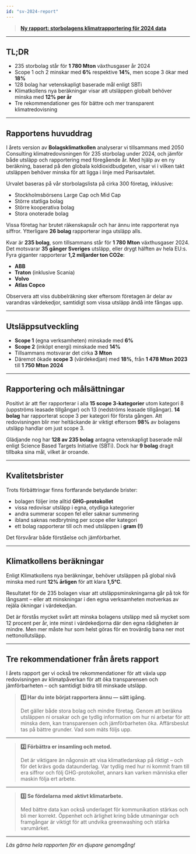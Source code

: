```yaml
---
id: "sv-2024-report"
---
```


> **[Ny rapport: storbolagens klimatrapportering för 2024 data](/reports/2025-06-23_Bolagsklimatkollen.pdf)**  
>  

---

## TL;DR

- 235 storbolag står för **1 780 Mton** växthusgaser år 2024  
- Scope 1 och 2 minskar med **6%** respektive **14%**, men scope 3 ökar med **18%**  
- 128 bolag har vetenskapligt baserade mål enligt SBTi  
- Klimatkollens nya beräkningar visar att utsläppen globalt behöver minska med **12% per år**  
- Tre rekommendationer ges för bättre och mer transparent klimatredovisning

---

## Rapportens huvuddrag

I årets version av **Bolagsklimatkollen** analyserar vi tillsammans med 2050 Consulting klimatredovisningen för 235 storbolag under 2024, och jämför både utsläpp och rapportering med föregående år. Med hjälp av en ny beräkning, baserad på den globala koldioxidbudgeten, visar vi i vilken takt utsläppen behöver minska för att ligga i linje med Parisavtalet.

Urvalet baseras på vår storbolagslista på cirka 300 företag, inklusive:  

- Stockholmsbörsens Large Cap och Mid Cap  
- Större statliga bolag  
- Större kooperativa bolag  
- Stora onoterade bolag

Vissa företag har brutet räkenskapsår och har ännu inte rapporterat nya siffror. Ytterligare **26 bolag** rapporterar inga utsläpp alls.

Kvar är **235 bolag**, som tillsammans står för **1 780 Mton** växthusgaser 2024. Det motsvarar **35 gånger Sveriges** utsläpp, eller drygt hälften av hela EU:s. Fyra giganter rapporterar **1,2 miljarder ton CO2e**:  

- **ABB**  
- **Traton** (inklusive Scania)  
- **Volvo**  
- **Atlas Copco**

Observera att viss dubbelräkning sker eftersom företagen är delar av varandras värdekedjor, samtidigt som vissa utsläpp ändå inte fångas upp.

---

## Utsläppsutveckling

- **Scope 1** (egna verksamheten) minskade med **6%**  
- **Scope 2** (inköpt energi) minskade med **14%**  
- Tillsammans motsvarar det cirka **3 Mton**  
- Däremot ökade **scope 3** (värdekedjan) med **18%**, från **1 478 Mton 2023** till **1 750 Mton 2024**

---

## Rapportering och målsättningar

Positivt är att fler rapporterar i alla **15 scope 3-kategorier** utom kategori 8 (uppströms leasade tillgångar) och 13 (nedströms leasade tillgångar). **14 bolag** har rapporterat scope 3 per kategori för första gången. Att redovisningen blir mer heltäckande är viktigt eftersom **98%** av bolagens utsläpp handlar om just scope 3.

Glädjande nog har **128 av 235 bolag** antagna vetenskapligt baserade mål enligt Science Based Targets Initiative (SBTi). Dock har **9 bolag** dragit tillbaka sina mål, vilket är oroande.

---

## Kvalitetsbrister

Trots förbättringar finns fortfarande betydande brister:  

- bolagen följer inte alltid **GHG-protokollet**  
- vissa redovisar utsläpp i egna, otydliga kategorier  
- andra summerar scopen fel eller saknar summering  
- ibland saknas nedbrytning per scope eller kategori  
- ett bolag rapporterar till och med utsläppen i **gram (!)**

Det försvårar både förståelse och jämförbarhet.

---

## Klimatkollens beräkningar

Enligt Klimatkollens nya beräkningar, behöver utsläppen på global nivå minska med runt **12% årligen** för att klara **1,5°C**. 

Resultatet för de 235 bolagen visar att utsläppsminskningarna går på tok för långsamt – eller att minskningar i den egna verksamheten motverkas av rejäla ökningar i värdekedjan. 

Det är förstås mycket svårt att minska bolagens utsläpp med så mycket som 12 procent per år, inte minst i värdekedjorna där den egna rådigheten är mindre.  Men mer måste hur som helst göras för en trovärdig bana ner mot nettonollutsläpp.

---

## Tre rekommendationer från årets rapport

I årets rapport ger vi också tre rekommendationer för att växla upp redovisningen av klimatpåverkan för att öka transparensen och jämförbarheten – och samtidigt bidra till minskade utsläpp.

> **1️⃣ Har du inte börjat rapportera ännu — sätt igång.**  
>  
> Det gäller både stora bolag och mindre företag. Genom att beräkna utsläppen ni orsakar och ge tydlig information om hur ni arbetar för att minska dem, kan transparensen och jämförbarheten öka. Affärsbeslut tas på bättre grunder. Vad som mäts följs upp.

---

> **2️⃣ Förbättra er insamling och metod.**  
>  
> Det är viktigare än någonsin att visa klimatledarskap på riktigt – och för det krävs goda dataunderlag. Var tydlig med hur ni kommit fram till era siffror och följ GHG-protokollet, annars kan varken människa eller maskin följa ert arbete.

---

> **3️⃣ Se fördelarna med aktivt klimatarbete.**  
>  
> Med bättre data kan också underlaget för kommunikation stärkas och bli mer korrekt. Öppenhet och ärlighet kring både utmaningar och framgångar är viktigt för att undvika greenwashing och stärka varumärket.

---

*Läs gärna hela rapporten för en djupare genomgång!*